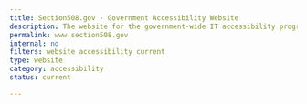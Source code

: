 ```yaml
---
title: Section508.gov - Government Accessibility Website
description: The website for the government-wide IT accessibility program. Get resources and guidance on how to build accessible information technology.
permalink: www.section508.gov
internal: no
filters: website accessibility current
type: website
category: accessibility
status: current

---
```

